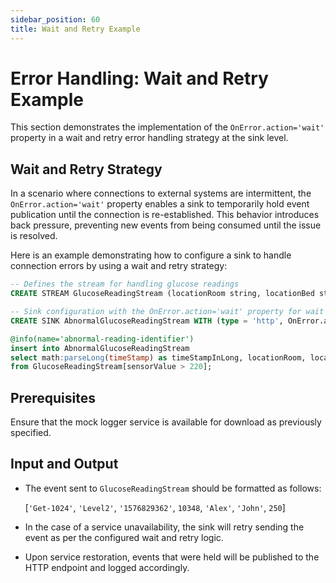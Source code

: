 ```yaml
---
sidebar_position: 60
title: Wait and Retry Example
---
```


# Error Handling: Wait and Retry Example

This section demonstrates the implementation of the `OnError.action='wait'` property in a wait and retry error handling strategy at the sink level.

## Wait and Retry Strategy

In a scenario where connections to external systems are intermittent, the `OnError.action='wait'` property enables a sink to temporarily hold event publication until the connection is re-established. This behavior introduces back pressure, preventing new events from being consumed until the issue is resolved.

Here is an example demonstrating how to configure a sink to handle connection errors by using a wait and retry strategy:

```sql
-- Defines the stream for handling glucose readings
CREATE STREAM GlucoseReadingStream (locationRoom string, locationBed string, timeStamp string, sensorID long, patientFirstName string, patientLastName string, sensorValue double);

-- Sink configuration with the OnError.action='wait' property for wait and retry strategy
CREATE SINK AbnormalGlucoseReadingStream WITH (type = 'http', OnError.action='wait', publisher.url = "http://localhost:8080/logger", method = "POST", map.type = 'json') (timeStampInLong long, locationRoom string, locationBed string, sensorID long, patientFullName string, sensorReadingValue double);

@info(name='abnormal-reading-identifier')
insert into AbnormalGlucoseReadingStream
select math:parseLong(timeStamp) as timeStampInLong, locationRoom, locationBed, sensorID, str:concat(patientFirstName, " ", patientLastName) as patientFullName, sensorValue as sensorReadingValue
from GlucoseReadingStream[sensorValue > 220];
```

## Prerequisites

Ensure that the mock logger service is available for download as previously specified.

## Input and Output

- The event sent to `GlucoseReadingStream` should be formatted as follows:

    [`'Get-1024'`, `'Level2'`, `'1576829362'`, `10348`, `'Alex'`, `'John'`, `250`]

- In the case of a service unavailability, the sink will retry sending the event as per the configured wait and retry logic.

- Upon service restoration, events that were held will be published to the HTTP endpoint and logged accordingly.
